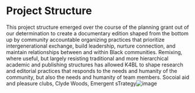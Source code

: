 # Project Structure

This project structure emerged over the course of the planning grant out of our determination to create a documentary edition shaped from the bottom up by community accountable organizing practices that prioritize intergenerational exchange, build leadership, nurture connection, and maintain relationships between and within Black communities. Remixing, where useful, but largely resisting traditional and more hierarchical academic and publishing structures has allowed K4BL to shape research and editorial practices that responds to the needs and humanity of the community, but also the needs and humanity of team members. Socoial aid and pleasure clubs, Clyde Woods, Emergent sTrategy![image](https://user-images.githubusercontent.com/22063334/235495304-ef28da7a-f788-4589-81c6-3ed0ee672b7e.png)
